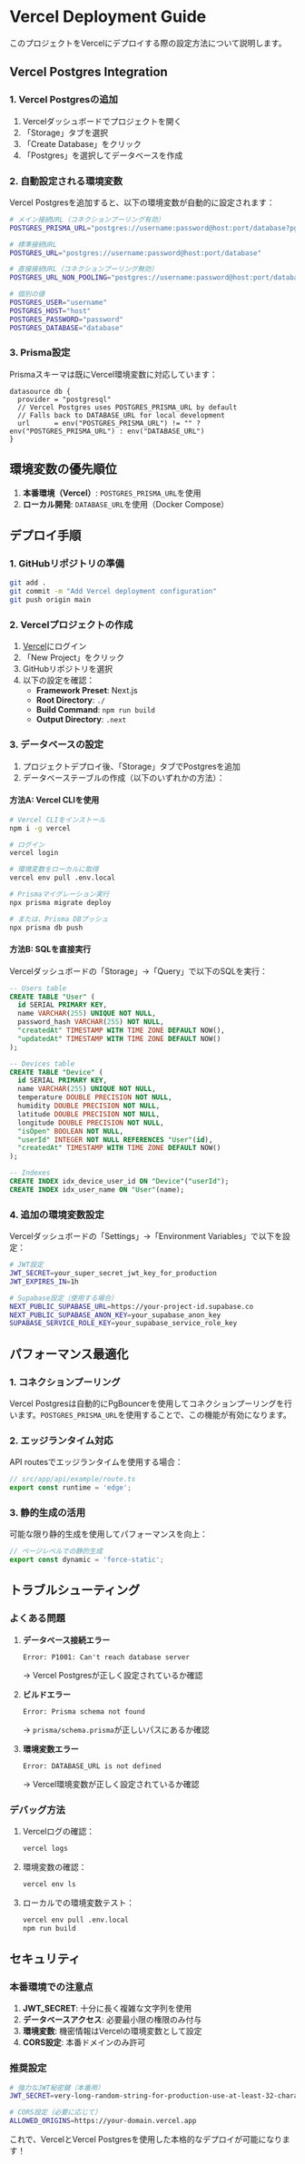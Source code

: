# Vercel Deployment Guide

このプロジェクトをVercelにデプロイする際の設定方法について説明します。

## Vercel Postgres Integration

### 1. Vercel Postgresの追加

1. Vercelダッシュボードでプロジェクトを開く
2. 「Storage」タブを選択
3. 「Create Database」をクリック
4. 「Postgres」を選択してデータベースを作成

### 2. 自動設定される環境変数

Vercel Postgresを追加すると、以下の環境変数が自動的に設定されます：

```bash
# メイン接続URL（コネクションプーリング有効）
POSTGRES_PRISMA_URL="postgres://username:password@host:port/database?pgbouncer=true&connect_timeout=15"

# 標準接続URL
POSTGRES_URL="postgres://username:password@host:port/database"

# 直接接続URL（コネクションプーリング無効）
POSTGRES_URL_NON_POOLING="postgres://username:password@host:port/database"

# 個別の値
POSTGRES_USER="username"
POSTGRES_HOST="host"
POSTGRES_PASSWORD="password"
POSTGRES_DATABASE="database"
```

### 3. Prisma設定

Prismaスキーマは既にVercel環境変数に対応しています：

```prisma
datasource db {
  provider = "postgresql"
  // Vercel Postgres uses POSTGRES_PRISMA_URL by default
  // Falls back to DATABASE_URL for local development
  url      = env("POSTGRES_PRISMA_URL") != "" ? env("POSTGRES_PRISMA_URL") : env("DATABASE_URL")
}
```

## 環境変数の優先順位

1. **本番環境（Vercel）**: `POSTGRES_PRISMA_URL`を使用
2. **ローカル開発**: `DATABASE_URL`を使用（Docker Compose）

## デプロイ手順

### 1. GitHubリポジトリの準備

```bash
git add .
git commit -m "Add Vercel deployment configuration"
git push origin main
```

### 2. Vercelプロジェクトの作成

1. [Vercel](https://vercel.com)にログイン
2. 「New Project」をクリック
3. GitHubリポジトリを選択
4. 以下の設定を確認：
   - **Framework Preset**: Next.js
   - **Root Directory**: `./`
   - **Build Command**: `npm run build`
   - **Output Directory**: `.next`

### 3. データベースの設定

1. プロジェクトデプロイ後、「Storage」タブでPostgresを追加
2. データベーステーブルの作成（以下のいずれかの方法）：

#### 方法A: Vercel CLIを使用

```bash
# Vercel CLIをインストール
npm i -g vercel

# ログイン
vercel login

# 環境変数をローカルに取得
vercel env pull .env.local

# Prismaマイグレーション実行
npx prisma migrate deploy

# または、Prisma DBプッシュ
npx prisma db push
```

#### 方法B: SQLを直接実行

Vercelダッシュボードの「Storage」→「Query」で以下のSQLを実行：

```sql
-- Users table
CREATE TABLE "User" (
  id SERIAL PRIMARY KEY,
  name VARCHAR(255) UNIQUE NOT NULL,
  password_hash VARCHAR(255) NOT NULL,
  "createdAt" TIMESTAMP WITH TIME ZONE DEFAULT NOW(),
  "updatedAt" TIMESTAMP WITH TIME ZONE DEFAULT NOW()
);

-- Devices table
CREATE TABLE "Device" (
  id SERIAL PRIMARY KEY,
  name VARCHAR(255) UNIQUE NOT NULL,
  temperature DOUBLE PRECISION NOT NULL,
  humidity DOUBLE PRECISION NOT NULL,
  latitude DOUBLE PRECISION NOT NULL,
  longitude DOUBLE PRECISION NOT NULL,
  "isOpen" BOOLEAN NOT NULL,
  "userId" INTEGER NOT NULL REFERENCES "User"(id),
  "createdAt" TIMESTAMP WITH TIME ZONE DEFAULT NOW()
);

-- Indexes
CREATE INDEX idx_device_user_id ON "Device"("userId");
CREATE INDEX idx_user_name ON "User"(name);
```

### 4. 追加の環境変数設定

Vercelダッシュボードの「Settings」→「Environment Variables」で以下を設定：

```bash
# JWT設定
JWT_SECRET=your_super_secret_jwt_key_for_production
JWT_EXPIRES_IN=1h

# Supabase設定（使用する場合）
NEXT_PUBLIC_SUPABASE_URL=https://your-project-id.supabase.co
NEXT_PUBLIC_SUPABASE_ANON_KEY=your_supabase_anon_key
SUPABASE_SERVICE_ROLE_KEY=your_supabase_service_role_key
```

## パフォーマンス最適化

### 1. コネクションプーリング

Vercel Postgresは自動的にPgBouncerを使用してコネクションプーリングを行います。`POSTGRES_PRISMA_URL`を使用することで、この機能が有効になります。

### 2. エッジランタイム対応

API routesでエッジランタイムを使用する場合：

```typescript
// src/app/api/example/route.ts
export const runtime = 'edge';
```

### 3. 静的生成の活用

可能な限り静的生成を使用してパフォーマンスを向上：

```typescript
// ページレベルでの静的生成
export const dynamic = 'force-static';
```

## トラブルシューティング

### よくある問題

1. **データベース接続エラー**
   ```
   Error: P1001: Can't reach database server
   ```
   → Vercel Postgresが正しく設定されているか確認

2. **ビルドエラー**
   ```
   Error: Prisma schema not found
   ```
   → `prisma/schema.prisma`が正しいパスにあるか確認

3. **環境変数エラー**
   ```
   Error: DATABASE_URL is not defined
   ```
   → Vercel環境変数が正しく設定されているか確認

### デバッグ方法

1. Vercelログの確認：
   ```bash
   vercel logs
   ```

2. 環境変数の確認：
   ```bash
   vercel env ls
   ```

3. ローカルでの環境変数テスト：
   ```bash
   vercel env pull .env.local
   npm run build
   ```

## セキュリティ

### 本番環境での注意点

1. **JWT_SECRET**: 十分に長く複雑な文字列を使用
2. **データベースアクセス**: 必要最小限の権限のみ付与
3. **環境変数**: 機密情報はVercelの環境変数として設定
4. **CORS設定**: 本番ドメインのみ許可

### 推奨設定

```bash
# 強力なJWT秘密鍵（本番用）
JWT_SECRET=very-long-random-string-for-production-use-at-least-32-characters

# CORS設定（必要に応じて）
ALLOWED_ORIGINS=https://your-domain.vercel.app
```

これで、VercelとVercel Postgresを使用した本格的なデプロイが可能になります！